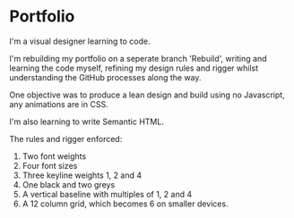 # Portfolio
I'm a visual designer learning to code.

I'm rebuilding my portfolio on a seperate branch 'Rebuild', writing and learning the code myself, refining my design rules and rigger whilst understanding the GitHub processes along the way.

One objective was to produce a lean design and build using no Javascript, any animations are in CSS.

I'm also learning to write Semantic HTML.

The rules and rigger enforced:

1. Two font weights
2. Four font sizes
3. Three keyline weights 1, 2 and 4
4. One black and two greys
5. A vertical baseline with multiples of 1, 2 and 4
6. A 12 column grid, which becomes 6 on smaller devices.
